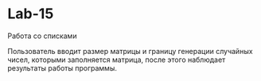 # Lab-15

Работа со списками

Пользователь вводит размер матрицы и границу генерации случайных чисел, которыми заполняется матрица, после этого наблюдает результаты работы программы.
